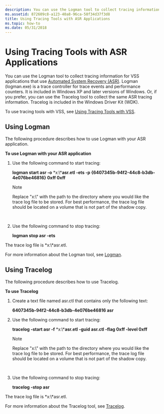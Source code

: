 ```yaml
---
description: You can use the Logman tool to collect tracing information for VSS applications that use Automated System Recovery (ASR).
ms.assetid: 872609c8-a123-40a8-96ca-58f34d37f3d8
title: Using Tracing Tools with ASR Applications
ms.topic: how-to
ms.date: 05/31/2018
---
```


# Using Tracing Tools with ASR Applications

You can use the Logman tool to collect tracing information for VSS applications that use [Automated System Recovery (ASR)](using-vss-automated-system-recovery-for-disaster-recovery.md). Logman (logman.exe) is a trace controller for trace events and performance counters. It is included in Windows XP and later versions of Windows. Or, if you prefer, you can use the Tracelog tool to collect the same ASR tracing information. Tracelog is included in the Windows Driver Kit (WDK).

To use tracing tools with VSS, see [Using Tracing Tools with VSS](using-tracing-tools-with-vss.md).

## Using Logman

The following procedure describes how to use Logman with your ASR application.

**To use Logman with your ASR application**

1.  Use the following command to start tracing:

    **logman start asr -o** *x:\\***asr.etl -ets -p {6407345b-94f2-44c8-b3db-4e076be46816} 0xff 0xff**

    > [!Note]  
    > Replace "x:\\" with the path to the directory where you would like the trace log file to be stored. For best performance, the trace log file should be located on a volume that is not part of the shadow copy.

     

2.  Use the following command to stop tracing:

    **logman stop asr -ets**

The trace log file is *x:\\*asr.etl.

For more information about the Logman tool, see [Logman](/previous-versions/windows/it-pro/windows-server-2012-R2-and-2012/cc753820(v=ws.11)).

## Using Tracelog

The following procedure describes how to use Tracelog.

**To use Tracelog**

1.  Create a text file named asr.ctl that contains only the following text:

    **6407345b-94f2-44c8-b3db-4e076be46816 asr**

2.  Use the following command to start tracing:

    **tracelog -start asr -f** *x:\\***asr.etl -guid asr.ctl -flag 0xff -level 0xff**

    > [!Note]  
    > Replace "x:\\" with the path to the directory where you would like the trace log file to be stored. For best performance, the trace log file should be located on a volume that is not part of the shadow copy.

     

3.  Use the following command to stop tracing:

    **tracelog -stop asr**

The trace log file is *x:\\*asr.etl.

For more information about the Tracelog tool, see [Tracelog](https://msdn.microsoft.com/library/ms797927.aspx).

 

 
